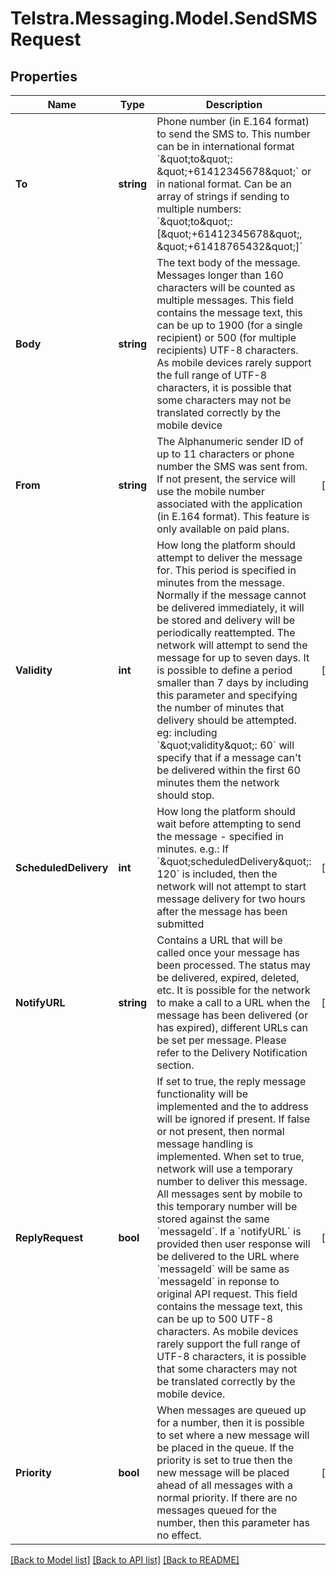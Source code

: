 # Telstra.Messaging.Model.SendSMSRequest

## Properties

Name | Type | Description | Notes
------------ | ------------- | ------------- | -------------
**To** | **string** | Phone number (in E.164 format) to send the SMS to. This number can be in international format &#x60;\&quot;to\&quot;: \&quot;+61412345678\&quot;&#x60; or in national format. Can be an array of strings if sending to multiple numbers: &#x60;\&quot;to\&quot;:[\&quot;+61412345678\&quot;, \&quot;+61418765432\&quot;]&#x60;  | 
**Body** | **string** | The text body of the message. Messages longer than 160 characters will be counted as multiple messages. This field contains the message text, this can be up to 1900 (for a single recipient) or 500 (for multiple recipients) UTF-8 characters. As mobile devices rarely support the full range of UTF-8 characters, it is possible that some characters may not be translated correctly by the mobile device  | 
**From** | **string** | The Alphanumeric sender ID of up to 11 characters or phone number the SMS was sent from. If not present, the service will use the mobile number associated with the application (in E.164 format). This feature is only available on paid plans. | [optional] 
**Validity** | **int** | How long the platform should attempt to deliver the message for. This period is specified in minutes from the message. Normally if the message cannot be delivered immediately, it will be stored and delivery will be periodically reattempted. The network will attempt to send the message for up to seven days. It is possible to define a period smaller than 7 days by including this parameter and specifying the number of minutes that delivery should be attempted. eg: including &#x60;\&quot;validity\&quot;: 60&#x60; will specify that if a message can&#39;t be delivered within the first 60 minutes them the network should stop. | [optional] 
**ScheduledDelivery** | **int** | How long the platform should wait before attempting to send the message - specified in minutes. e.g.: If &#x60;\&quot;scheduledDelivery\&quot;: 120&#x60; is included, then the network will not attempt to start message delivery for two hours after the message has been submitted | [optional] 
**NotifyURL** | **string** | Contains a URL that will be called once your message has been processed. The status may be delivered, expired, deleted, etc. It is possible for the network to make a call to a URL when the message has been delivered (or has expired), different URLs can be set per message. Please refer to the Delivery Notification section. | [optional] 
**ReplyRequest** | **bool** | If set to true, the reply message functionality will be implemented and the to address will be ignored if present. If false or not present, then normal message handling is implemented. When set to true, network will use a temporary number to deliver this message. All messages sent by mobile to this temporary number will be stored against the same &#x60;messageId&#x60;. If a &#x60;notifyURL&#x60; is provided then user response will be delivered to the URL where &#x60;messageId&#x60; will be same as &#x60;messageId&#x60; in reponse to original API request. This field contains the message text, this can be up to 500 UTF-8 characters. As mobile devices rarely support the full range of UTF-8 characters, it is possible that some characters may not be translated correctly by the mobile device. | [optional] 
**Priority** | **bool** | When messages are queued up for a number, then it is possible to set where a new message will be placed in the queue. If the priority is set to true then the new message will be placed ahead of all messages with a normal priority. If there are no messages queued for the number, then this parameter has no effect. | [optional] 

[[Back to Model list]](../README.md#documentation-for-models) [[Back to API list]](../README.md#documentation-for-api-endpoints) [[Back to README]](../README.md)

